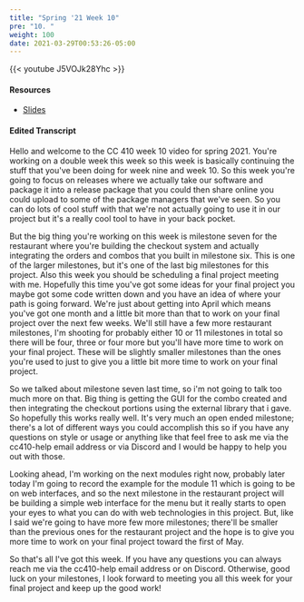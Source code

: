 ```yaml
---
title: "Spring '21 Week 10"
pre: "10. "
weight: 100
date: 2021-03-29T00:53:26-05:00
---
```


{{< youtube J5VOJk28Yhc >}}

#### Resources

* <a href="slides" target="_blank">Slides</a>

#### Edited Transcript

Hello and welcome to the CC 410 week 10 video for spring 2021. You're working on a double week this week so this week is basically continuing the stuff that you've been doing for week nine and week 10. So this week you're going to focus on releases where we actually take our software and package it into a release package that you could then share online you could upload to some of the package managers that we've seen. So you can do lots of cool stuff with that we're not actually going to use it in our project but it's a really cool tool to have in your back pocket. 

But the big thing you're working on this week is milestone seven for the restaurant where you're building the checkout system and actually integrating the orders and combos that you built in milestone six. This is one of the larger milestones, but it's one of the last big milestones for this project. Also this week you should be scheduling a final project meeting with me. Hopefully this time you've got some ideas for your final project you maybe got some code written down and you have an idea of where your path is going forward. We're just about getting into April which means you've got one month and a little bit more than that to work on your final project over the next few weeks. We'll still have a few more restaurant milestones, I'm shooting for probably either 10 or 11 milestones in total so there will be four, three or four more but you'll have more time to work on your final project. These will be slightly smaller milestones than the ones you're used to just to give you a little bit more time to work on your final project. 

So we talked about milestone seven last time, so i'm not going to talk too much more on that. Big thing is getting the GUI for the combo created and then integrating the checkout portions using the external library that i gave. So hopefully this works really well. It's very much an open ended milestone; there's a lot of different ways you could accomplish this so if you have any questions on style or usage or anything like that feel free to ask me via the cc410-help email address or via Discord and I would be happy to help you out with those.  

Looking ahead, I'm working on the next modules right now, probably later today I'm going to record the example for the module 11 which is going to be on web interfaces, and so the next milestone in the restaurant project will be building a simple web interface for the menu but it really starts to open your eyes to what you can do with web technologies in this project. But, like I said we're going to have more few more milestones; there'll be smaller than the previous ones for the restaurant project and the hope is to give you more time to work on your final project toward the first of May.  

So that's all I've got this week. If you have any questions you can always reach me via the cc410-help email address or on Discord. Otherwise, good luck on your milestones, I look forward to meeting you all this week for your final project and keep up the good work! 
